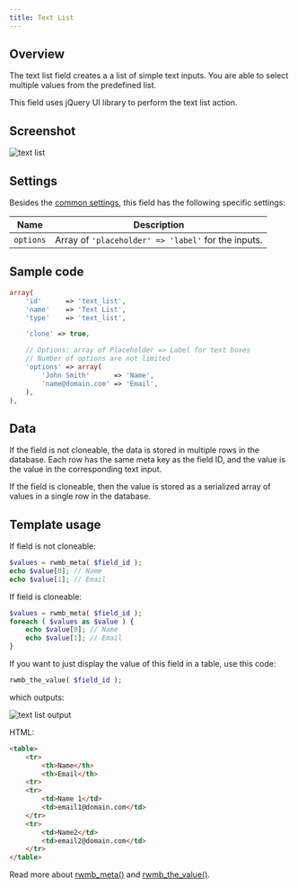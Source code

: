 ```yaml
---
title: Text List
---
```


## Overview

The text list field creates a a list of simple text inputs. You are able to select multiple values from the predefined list.

This field uses jQuery UI library to perform the text list action.

## Screenshot

![text list](https://i.imgur.com/Y7qo1No.png)

## Settings

Besides the [common settings](/field-settings/), this field has the following specific settings:

Name|Description
---|---
`options`|Array of `'placeholder' => 'label'` for the inputs.

## Sample code

```php
array(
    'id'      => 'text_list',
    'name'    => 'Text List',
    'type'    => 'text_list',

    'clone' => true,

    // Options: array of Placeholder => Label for text boxes
    // Number of options are not limited
    'options' => array(
        'John Smith'      => 'Name',
        'name@domain.com' => 'Email',
    ),
),
```

## Data

If the field is not cloneable, the data is stored in multiple rows in the database. Each row has the same meta key as the field ID, and the value is the value in the corresponding text input.

If the field is cloneable, then the value is stored as a serialized array of values in a single row in the database.

## Template usage

If field is not cloneable:

```php
$values = rwmb_meta( $field_id );
echo $value[0]; // Name
echo $value[1]; // Email
```

If field is cloneable:

```php
$values = rwmb_meta( $field_id );
foreach ( $values as $value ) {
    echo $value[0]; // Name
    echo $value[1]; // Email
}
```

If you want to just display the value of this field in a table, use this code:

```php
rwmb_the_value( $field_id );
```

which outputs:

![text list output](https://i.imgur.com/jpypypW.png)

HTML:

```html
<table>
    <tr>
        <th>Name</th>
        <th>Email</th>
    <tr>
    <tr>
        <td>Name 1</td>
        <td>email1@domain.com</td>
    </tr>
    <tr>
        <td>Name2</td>
        <td>email2@domain.com</td>
    </tr>
</table>
```

Read more about [rwmb_meta()](/rwmb-meta/) and [rwmb_the_value()](/rwmb-the-value/).
